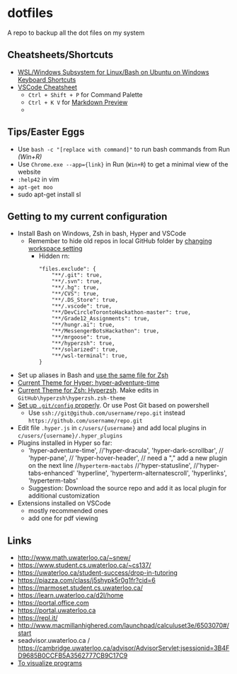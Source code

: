 # dotfiles
A repo to backup all the dot files on my system

## Cheatsheets/Shortcuts
* [WSL/Windows Subsystem for Linux/Bash on Ubuntu on Windows Keyboard Shortcuts](https://technet.microsoft.com/library/mt427362.aspx)
* [VSCode Cheatsheet](https://code.visualstudio.com/shortcuts/keyboard-shortcuts-windows.pdf)
  * `Ctrl + Shift + P` for Command Palette
  * `Ctrl + K V` for [Markdown Preview](https://code.visualstudio.com/docs/languages/markdown#_markdown-preview)
  * 

## Tips/Easter Eggs
* Use `bash -c "[replace with command]"` to run bash commands from Run *(Win+R)*
* Use `Chrome.exe --app={link}` in Run (`Win+R`) to get a minimal view of the website
* `:help42` in vim
* `apt-get moo`
* sudo apt-get install sl

## Getting to my current configuration
* Install Bash on Windows, Zsh in bash, Hyper and VSCode
  * Remember to hide old repos in local GitHub folder by [changing workspace setting](https://code.visualstudio.com/docs/getstarted/settings)
    * Hidden rn:
      ```
      "files.exclude": {
          "**/.git": true,
          "**/.svn": true,
          "**/.hg": true,
          "**/CVS": true,
          "**/.DS_Store": true,
          "**/.vscode": true,
          "**/DevCircleTorontoHackathon-master": true,
          "**/Grade12_Assignments": true,
          "**/hungr.ai": true,
          "**/MessengerBotsHackathon": true,
          "**/mrgoose": true,
          "**/hyperzsh": true,
          "**/solarized": true,
          "**/wsl-terminal": true,
      }
      ```
* Set up aliases in Bash and [use the same file for Zsh](https://askubuntu.com/questions/31216/setting-up-aliases-in-zsh)
* [Current Theme for Hyper: hyper-adventure-time](https://www.npmjs.com/package/hyper-adventure-time)
* [Current Theme for Zsh: Hyperzsh](https://www.npmjs.com/package/hyperzsh). Make edits in `GitHub\hyperzsh\hyperzsh.zsh-theme`
* [Set up `.git/config` properly](https://stackoverflow.com/questions/7773181/git-keeps-prompting-me-for-password). Or use Post Git based on powershell
  * Use `ssh://git@github.com/username/repo.git` instead `https://github.com/username/repo.git`
* Edit file `.hyper.js` in `c/users/{username}` and add local plugins in `c/users/{username}/.hyper_plugins`
* Plugins installed in Hyper so far:
  * 'hyper-adventure-time',
    //'hyper-dracula',
    'hyper-dark-scrollbar',
    // 'hyper-pane',
    // 'hyper-hover-header',
    // need a "," add a new plugin on the next line
    //`hyperterm-mactabs`
    //'hyper-statusline',
    //'hyper-tabs-enhanced'
    'hyperline',
    'hyperterm-alternatescroll',
    'hyperlinks',
    'hyperterm-tabs'
  * Suggestion: Download the source repo and add it as local plugin for additional customization 
* Extensions installed on VSCode
  * mostly recommended ones
  * add one for pdf viewing

## Links
* http://www.math.uwaterloo.ca/~snew/
* https://www.student.cs.uwaterloo.ca/~cs137/
* https://uwaterloo.ca/student-success/drop-in-tutoring
* https://piazza.com/class/j5shypk5r0g1fr?cid=6
* https://marmoset.student.cs.uwaterloo.ca/
* https://learn.uwaterloo.ca/d2l/home
* https://portal.office.com
* https://portal.uwaterloo.ca 
* https://repl.it/
* http://www.macmillanhighered.com/launchpad/calculuset3e/6503070#/start
* seadvisor.uwaterloo.ca / https://cambridge.uwaterloo.ca/advisor/AdvisorServlet;jsessionid=3B4FD9685B0CCFB5A3562777CB9C17C9
* [To visualize programs](http://pythontutor.com/c.html#mode=edit)

